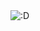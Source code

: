 <img src="https://ru.meming.world/images/ru/thumb/a/ab/%D0%9F%D1%80%D0%BE%D0%BA%D0%BB%D1%8F%D1%82%D1%8B%D0%B9_%D0%BA%D0%BE%D1%82_%D1%88%D0%B0%D0%B1%D0%BB%D0%BE%D0%BD.jpg/300px-%D0%9F%D1%80%D0%BE%D0%BA%D0%BB%D1%8F%D1%82%D1%8B%D0%B9_%D0%BA%D0%BE%D1%82_%D1%88%D0%B0%D0%B1%D0%BB%D0%BE%D0%BD.jpg" alt=":D">
